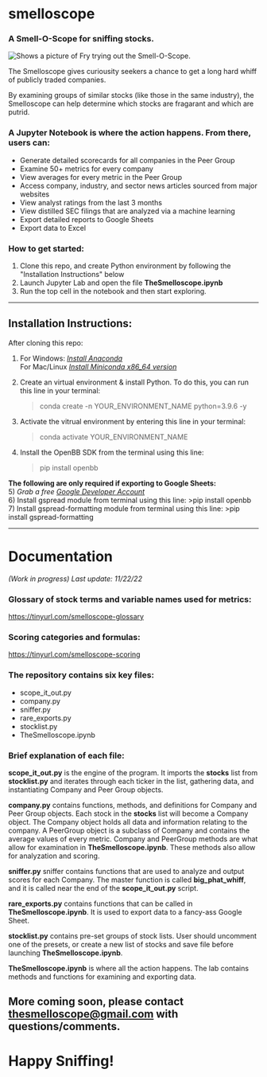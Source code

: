 # smelloscope
### A Smell-O-Scope for sniffing stocks.

<picture>
  <source media="(prefers-color-scheme: dark)" srcset="https://facingwinter.com/misc2022/smelloscope2small.jpg">
  <source media="(prefers-color-scheme: light)" srcset="https://facingwinter.com/misc2022/smelloscope2small.jpg">
  <img alt="Shows a picture of Fry trying out the Smell-O-Scope." src="https://facingwinter.com/misc2022/smelloscope2small.jpg">
</picture>

The Smelloscope gives curiousity seekers a chance to get a long hard whiff of publicly traded companies.

By examining groups of similar stocks (like those in the same industry), the Smelloscope can help determine which stocks are fragarant and which are putrid.

### A Jupyter Notebook is where the action happens. From there, users can:
- Generate detailed scorecards for all companies in the Peer Group
- Examine 50+ metrics for every company
- View averages for every metric in the Peer Group
- Access company, industry, and sector news articles sourced from major websites
- View analyst ratings from the last 3 months
- View distilled SEC filings that are analyzed via a machine learning
- Export detailed reports to Google Sheets
- Export data to Excel

### How to get started:
1) Clone this repo, and create Python environment by following the "Installation Instructions" below
2) Launch Jupyter Lab and open the file **TheSmelloscope.ipynb**
3) Run the top cell in the notebook and then start exploring.

_______________________________________________________________________________________________________________________________________________________
## Installation Instructions:

After cloning this repo:

1) For Windows: <i>[Install Anaconda](https://docs.anaconda.com/anaconda/install/windows/)<br></i> 
   For Mac/Linux <i>[Install Miniconda x86_64 version](https://docs.conda.io/en/latest/miniconda.html)<br></i>

2) Create an virtual environment & install Python. To do this, you can run this line in your terminal: 
    >conda create -n YOUR_ENVIRONMENT_NAME python=3.9.6 -y

3) Activate the vitrual environment by entering this line in your terminal:
    >conda activate YOUR_ENVIRONMENT_NAME

4) Install the OpenBB SDK from the terminal using this line:
    >pip install openbb

**The following are only required if exporting to Google Sheets:**<br>
5) <i>Grab a free [Google Developer Account](https://developers.google.com/)<br></i>
6) Install gspread module from terminal using this line:
    >pip install openbb
7) Install gspread-formatting module from terminal using this line:
    >pip install gspread-formatting
 
 _______________________________________________________________________________________________________________________________________________________
 # Documentation
 
<i>(Work in progress) Last update: 11/22/22</i><br>
 
 ### Glossary of stock terms and variable names used for metrics:<br> 
 https://tinyurl.com/smelloscope-glossary
 
 ### Scoring categories and formulas:<br> 
 https://tinyurl.com/smelloscope-scoring
 
 ### The repository contains six key files:
 - scope_it_out.py
 - company.py
 - sniffer.py
 - rare_exports.py
 - stocklist.py
 - TheSmelloscope.ipynb
 
 ### Brief explanation of each file:
 
**scope_it_out.py** is the engine of the program. It imports the **stocks** list from **stocklist.py** and iterates through each ticker in the list, gathering data, and instantiating Company and Peer Group objects.

**company.py** contains functions, methods, and definitions for Company and Peer Group objects. Each stock in the **stocks** list will become a Company object. The Company object holds all data and information relating to the company. A PeerGroup object is a subclass of Company and contains the average values of every metric. Company and PeerGroup methods are what allow for examination in **TheSmelloscope.ipynb**. These methods also allow for analyzation and scoring.

**sniffer.py** sniffer contains functions that are used to analyze and output scores for each Company. The master function is called **big_phat_whiff**, and it is called near the end of the **scope_it_out.py** script.

**rare_exports.py** contains functions that can be called in **TheSmelloscope.ipynb**. It is used to export data to a fancy-ass Google Sheet.

**stocklist.py** contains pre-set groups of stock lists. User should uncomment one of the presets, or create a new list of stocks and save file before launching **TheSmelloscope.ipynb**.

**TheSmelloscope.ipynb** is where all the action happens. The lab contains methods and functions for examining and exporting data.
 
 
## More coming soon, please contact thesmelloscope@gmail.com with questions/comments.

# Happy Sniffing!
